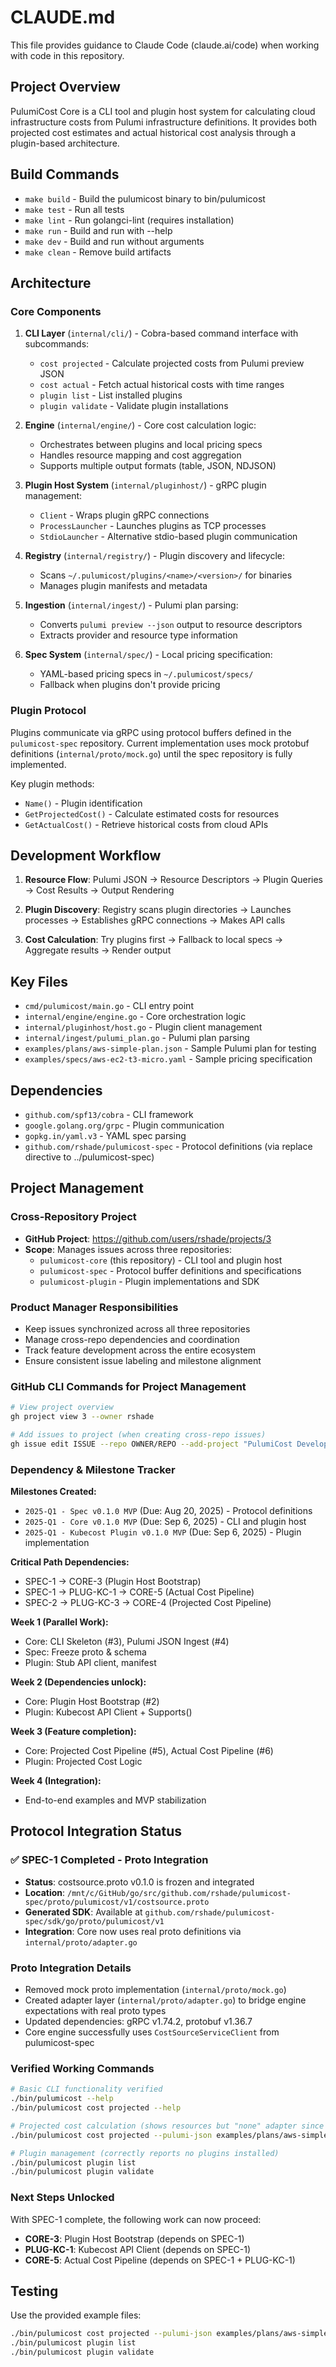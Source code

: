 # CLAUDE.md

This file provides guidance to Claude Code (claude.ai/code) when working with code in this repository.

## Project Overview

PulumiCost Core is a CLI tool and plugin host system for calculating cloud infrastructure costs from Pulumi infrastructure definitions. It provides both projected cost estimates and actual historical cost analysis through a plugin-based architecture.

## Build Commands

- `make build` - Build the pulumicost binary to bin/pulumicost
- `make test` - Run all tests
- `make lint` - Run golangci-lint (requires installation)
- `make run` - Build and run with --help
- `make dev` - Build and run without arguments
- `make clean` - Remove build artifacts

## Architecture

### Core Components

1. **CLI Layer** (`internal/cli/`) - Cobra-based command interface with subcommands:
   - `cost projected` - Calculate projected costs from Pulumi preview JSON
   - `cost actual` - Fetch actual historical costs with time ranges
   - `plugin list` - List installed plugins
   - `plugin validate` - Validate plugin installations

2. **Engine** (`internal/engine/`) - Core cost calculation logic:
   - Orchestrates between plugins and local pricing specs
   - Handles resource mapping and cost aggregation  
   - Supports multiple output formats (table, JSON, NDJSON)

3. **Plugin Host System** (`internal/pluginhost/`) - gRPC plugin management:
   - `Client` - Wraps plugin gRPC connections
   - `ProcessLauncher` - Launches plugins as TCP processes
   - `StdioLauncher` - Alternative stdio-based plugin communication

4. **Registry** (`internal/registry/`) - Plugin discovery and lifecycle:
   - Scans `~/.pulumicost/plugins/<name>/<version>/` for binaries
   - Manages plugin manifests and metadata

5. **Ingestion** (`internal/ingest/`) - Pulumi plan parsing:
   - Converts `pulumi preview --json` output to resource descriptors
   - Extracts provider and resource type information

6. **Spec System** (`internal/spec/`) - Local pricing specification:
   - YAML-based pricing specs in `~/.pulumicost/specs/`
   - Fallback when plugins don't provide pricing

### Plugin Protocol

Plugins communicate via gRPC using protocol buffers defined in the `pulumicost-spec` repository. Current implementation uses mock protobuf definitions (`internal/proto/mock.go`) until the spec repository is fully implemented.

Key plugin methods:
- `Name()` - Plugin identification
- `GetProjectedCost()` - Calculate estimated costs for resources
- `GetActualCost()` - Retrieve historical costs from cloud APIs

## Development Workflow

1. **Resource Flow**: Pulumi JSON → Resource Descriptors → Plugin Queries → Cost Results → Output Rendering

2. **Plugin Discovery**: Registry scans plugin directories → Launches processes → Establishes gRPC connections → Makes API calls

3. **Cost Calculation**: Try plugins first → Fallback to local specs → Aggregate results → Render output

## Key Files

- `cmd/pulumicost/main.go` - CLI entry point
- `internal/engine/engine.go` - Core orchestration logic
- `internal/pluginhost/host.go` - Plugin client management  
- `internal/ingest/pulumi_plan.go` - Pulumi plan parsing
- `examples/plans/aws-simple-plan.json` - Sample Pulumi plan for testing
- `examples/specs/aws-ec2-t3-micro.yaml` - Sample pricing specification

## Dependencies

- `github.com/spf13/cobra` - CLI framework
- `google.golang.org/grpc` - Plugin communication
- `gopkg.in/yaml.v3` - YAML spec parsing
- `github.com/rshade/pulumicost-spec` - Protocol definitions (via replace directive to ../pulumicost-spec)

## Project Management

### Cross-Repository Project
- **GitHub Project**: https://github.com/users/rshade/projects/3
- **Scope**: Manages issues across three repositories:
  - `pulumicost-core` (this repository) - CLI tool and plugin host
  - `pulumicost-spec` - Protocol buffer definitions and specifications  
  - `pulumicost-plugin` - Plugin implementations and SDK

### Product Manager Responsibilities
- Keep issues synchronized across all three repositories
- Manage cross-repo dependencies and coordination
- Track feature development across the entire ecosystem
- Ensure consistent issue labeling and milestone alignment

### GitHub CLI Commands for Project Management
```bash
# View project overview
gh project view 3 --owner rshade

# Add issues to project (when creating cross-repo issues)
gh issue edit ISSUE --repo OWNER/REPO --add-project "PulumiCost Development"
```

### Dependency & Milestone Tracker

**Milestones Created:**
- `2025-Q1 - Spec v0.1.0 MVP` (Due: Aug 20, 2025) - Protocol definitions
- `2025-Q1 - Core v0.1.0 MVP` (Due: Sep 6, 2025) - CLI and plugin host
- `2025-Q1 - Kubecost Plugin v0.1.0 MVP` (Due: Sep 6, 2025) - Plugin implementation

**Critical Path Dependencies:**
- SPEC-1 → CORE-3 (Plugin Host Bootstrap)  
- SPEC-1 → PLUG-KC-1 → CORE-5 (Actual Cost Pipeline)
- SPEC-2 → PLUG-KC-3 → CORE-4 (Projected Cost Pipeline)

**Week 1 (Parallel Work):**
- Core: CLI Skeleton (#3), Pulumi JSON Ingest (#4)
- Spec: Freeze proto & schema
- Plugin: Stub API client, manifest

**Week 2 (Dependencies unlock):**
- Core: Plugin Host Bootstrap (#2)
- Plugin: Kubecost API Client + Supports()

**Week 3 (Feature completion):**
- Core: Projected Cost Pipeline (#5), Actual Cost Pipeline (#6)
- Plugin: Projected Cost Logic

**Week 4 (Integration):**
- End-to-end examples and MVP stabilization

## Protocol Integration Status

### ✅ SPEC-1 Completed - Proto Integration
- **Status**: costsource.proto v0.1.0 is frozen and integrated
- **Location**: `/mnt/c/GitHub/go/src/github.com/rshade/pulumicost-spec/proto/pulumicost/v1/costsource.proto`
- **Generated SDK**: Available at `github.com/rshade/pulumicost-spec/sdk/go/proto/pulumicost/v1`
- **Integration**: Core now uses real proto definitions via `internal/proto/adapter.go`

### Proto Integration Details
- Removed mock proto implementation (`internal/proto/mock.go`) 
- Created adapter layer (`internal/proto/adapter.go`) to bridge engine expectations with real proto types
- Updated dependencies: gRPC v1.74.2, protobuf v1.36.7
- Core engine successfully uses `CostSourceServiceClient` from pulumicost-spec

### Verified Working Commands
```bash
# Basic CLI functionality verified
./bin/pulumicost --help
./bin/pulumicost cost projected --help

# Projected cost calculation (shows resources but "none" adapter since no plugins)
./bin/pulumicost cost projected --pulumi-json examples/plans/aws-simple-plan.json

# Plugin management (correctly reports no plugins installed)
./bin/pulumicost plugin list
./bin/pulumicost plugin validate
```

### Next Steps Unlocked
With SPEC-1 complete, the following work can now proceed:
- **CORE-3**: Plugin Host Bootstrap (depends on SPEC-1) 
- **PLUG-KC-1**: Kubecost API Client (depends on SPEC-1)
- **CORE-5**: Actual Cost Pipeline (depends on SPEC-1 + PLUG-KC-1)

## Testing

Use the provided example files:
```bash
./bin/pulumicost cost projected --pulumi-json examples/plans/aws-simple-plan.json
./bin/pulumicost plugin list
./bin/pulumicost plugin validate
```
